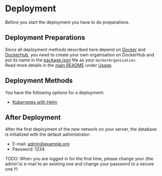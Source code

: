 # Deployment

Before you start the deployment you have to do preparations.

## Deployment Preparations

Since all deployment methods described here depend on [Docker](https://docker.com) and [DockerHub](https://hub.docker.com), you need to create your own organisation on DockerHub and put its name in the [package.json](/package.json) file as your `dockerOrganisation`.  
Read more details in the [main README](/README.md) under [Usage](/README.md#usage).

## Deployment Methods

You have the following options for a deployment:

- [Kubernetes with Helm](./kubernetes/README.md)

## After Deployment

After the first deployment of the new network on your server, the database is initialized with the default administrator:

- E-mail: admin@example.org
- Password: 1234

TODO: When you are logged in for the first time, please change your (the admin's) e-mail to an existing one and change your password to a secure one !!!
